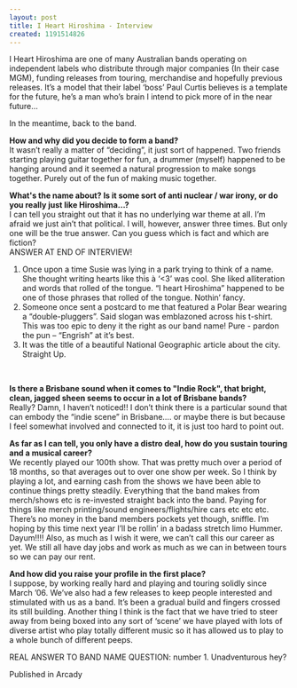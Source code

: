 ```yaml
---
layout: post
title: I Heart Hiroshima - Interview
created: 1191514826
---
```

<p>I Heart Hiroshima are one of many Australian bands operating on independent labels who distribute through major companies (In their case MGM), funding releases from touring, merchandise and hopefully previous releases. It&rsquo;s a model that their label &lsquo;boss&rsquo; Paul Curtis believes is a template for the future, he&rsquo;s a man who&rsquo;s brain I intend to pick more of in the near future&hellip;</p><p>In the meantime, back to the band. </p><p><strong>How and why did you decide to form a band?</strong><br />  It wasn&rsquo;t really a matter of &ldquo;deciding&rdquo;, it just sort of happened. Two friends starting playing guitar together for fun, a drummer (myself) happened to be hanging around and it seemed a natural progression to make songs together. Purely out of the fun of making music together. </p><p><strong>What's the name about? Is it some sort of anti nuclear / war irony, or do you really just like Hiroshima...?</strong><br />  I can tell you straight out that it has no underlying war theme at all. I&rsquo;m afraid we just ain&rsquo;t that political. I will, however, answer three times. But only one will be the true answer. Can you guess which is fact and which are fiction?<br />  ANSWER AT END OF INTERVIEW!</p><ol>  <li>Once upon a time Susie was lying in a park trying to think of a name. She thought writing hearts like this &agrave; &lsquo;&lt;3&rsquo; was cool. She liked alliteration and words that rolled of the tongue. &ldquo;I heart Hiroshima&rdquo; happened to be one of those phrases that rolled of the tongue. Nothin&rsquo; fancy.</li>  <li>Someone once sent a postcard to me that featured a Polar Bear wearing a &ldquo;double-pluggers&rdquo;. Said slogan was emblazoned across his t-shirt. This was too epic to deny it the right as our band name! Pure - pardon the pun &ndash; &ldquo;Engrish&rdquo; at it&rsquo;s best.</li>  <li>It was the title of a beautiful National Geographic article about the city. Straight Up.</li></ol><p>&nbsp;</p><p><strong>Is there a Brisbane sound when it comes to &quot;Indie Rock&quot;, that bright, clean, jagged sheen seems to occur in a lot of Brisbane bands? </strong><br />  Really? Damn, I haven&rsquo;t noticed!! I don&rsquo;t think there is a particular sound that can embody the &ldquo;indie scene&rdquo; in Brisbane&hellip;. or maybe there is but because I feel somewhat involved and connected to it, it is just too hard to point out.</p><p><strong>As far as I can tell, you only have a distro deal, how do you sustain touring and a musical career?</strong><br />  We recently played our 100th show. That was pretty much over a period of 18 months, so that averages out to over one show per week. So I think by playing a lot, and earning cash from the shows we have been able to continue things pretty steadily. Everything that the band makes from merch/shows etc is re-invested straight back into the band. Paying for things like merch printing/sound engineers/flights/hire cars etc etc etc. There&rsquo;s no money in the band members pockets yet though, sniffle. I&rsquo;m hoping by this time next year I&rsquo;ll be rollin&rsquo; in a badass stretch limo Hummer. Dayum!!!! Also, as much as I wish it were, we can&rsquo;t call this our career as yet. We still all have day jobs and work as much as we can in between tours so we can pay our rent. </p><p><strong>And how did you raise your profile in the first place?</strong><br />  I suppose, by working really hard and playing and touring solidly since March &rsquo;06. We&rsquo;ve also had a few releases to keep people interested and stimulated with us as a band. It&rsquo;s been a gradual build and fingers crossed its still building. Another thing I think is the fact that we have tried to steer away from being boxed into any sort of &lsquo;scene&rsquo; we have played with lots of diverse artist who play totally different music so it has allowed us to play to a whole bunch of different peeps. </p><p>REAL ANSWER TO BAND NAME QUESTION: number 1. Unadventurous hey?</p>
<p>Published in Arcady</p>
